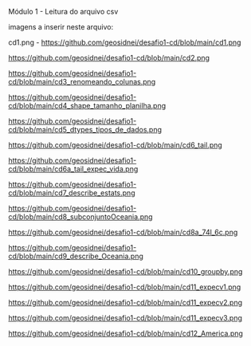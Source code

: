 
Módulo 1 - Leitura do arquivo csv

imagens a inserir neste arquivo:

cd1.png - https://github.com/geosidnei/desafio1-cd/blob/main/cd1.png

https://github.com/geosidnei/desafio1-cd/blob/main/cd2.png

https://github.com/geosidnei/desafio1-cd/blob/main/cd3_renomeando_colunas.png

https://github.com/geosidnei/desafio1-cd/blob/main/cd4_shape_tamanho_planilha.png

https://github.com/geosidnei/desafio1-cd/blob/main/cd5_dtypes_tipos_de_dados.png

https://github.com/geosidnei/desafio1-cd/blob/main/cd6_tail.png

https://github.com/geosidnei/desafio1-cd/blob/main/cd6a_tail_expec_vida.png

https://github.com/geosidnei/desafio1-cd/blob/main/cd7_describe_estats.png

https://github.com/geosidnei/desafio1-cd/blob/main/cd8_subconjuntoOceania.png

https://github.com/geosidnei/desafio1-cd/blob/main/cd8a_74l_6c.png

https://github.com/geosidnei/desafio1-cd/blob/main/cd9_describe_Oceania.png

https://github.com/geosidnei/desafio1-cd/blob/main/cd10_groupby.png

https://github.com/geosidnei/desafio1-cd/blob/main/cd11_expecv1.png

https://github.com/geosidnei/desafio1-cd/blob/main/cd11_expecv2.png

https://github.com/geosidnei/desafio1-cd/blob/main/cd11_expecv3.png

https://github.com/geosidnei/desafio1-cd/blob/main/cd12_America.png
